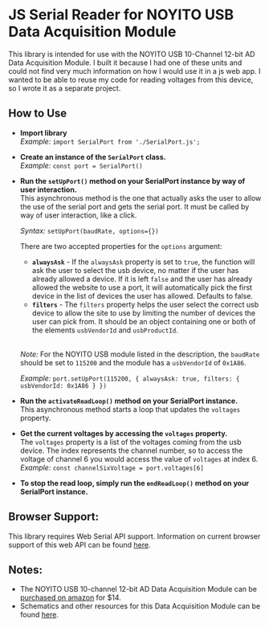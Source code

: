 # JS Serial Reader for NOYITO USB Data Acquisition Module

This library is intended for use with the NOYITO USB 10-Channel 12-bit AD Data Acquisition Module. I built it because I had one of these units and could not find very much information on how I would use it in a js web app. I wanted to be able to reuse my code for reading voltages from this device, so I wrote it as a separate project.

## How to Use

- **Import library**  
  *Example:* `import SerialPort from './SerialPort.js';`  
- **Create an instance of the `SerialPort` class.**  
  *Example:* `const port = SerialPort()`  

- **Run the `setUpPort()` method on your SerialPort instance by way of user interaction.**  
  This asynchronous method is the one that actually asks the user to allow the use of the serial port and gets the serial port. It must be called by way of user interaction, like a click.  

  *Syntax:* `setUpPort(baudRate, options={})`

  There are two accepted properties for the `options` argument:
  - **`alwaysAsk`** -  If the `alwaysAsk` property is set to `true`, the function will ask the user to select the usb device, no matter if the user has already allowed a device. If it is left `false` and the user has already allowed the website to use a port, it will automatically pick the first device in the list of devices the user has allowed. Defaults to false.
  - **`filters`** - The `filters` property helps the user select the correct usb device to allow the site to use by limiting the number of devices the user can pick from. It should be an object containing one or both of the elements `usbVendorId` and `usbProductId`.  
    
  <br>*Note:* For the NOYITO USB module listed in the description, the `baudRate` should be set to `115200` and the module has a `usbVendorId` of `0x1A86`.
  
  *Example:* `port.setUpPort(115200, { alwaysAsk: true, filters: { usbVendorId: 0x1A86 } })`

- **Run the `activateReadLoop()` method on your SerialPort instance.**  
  This asynchronous method starts a loop that updates the `voltages` property.

- **Get the current voltages by accessing the `voltages` property.**  
  The `voltages` property is a list of the voltages coming from the usb device. The index represents the channel number, so to access the voltage of channel 6 you would access the value of `voltages` at index 6.  
  *Example:* `const channelSixVoltage = port.voltages[6]`

- **To stop the read loop, simply run the `endReadLoop()` method on your SerialPort instance.**

## Browser Support:
This library requires Web Serial API support. Information on current browser support of this web API can be found [here](https://developer.mozilla.org/en-US/docs/Web/API/Web_Serial_API#browser_compatibility). 

## Notes:

- The NOYITO USB 10-channel 12-bit AD Data Acquisition Module can be [purchased on amazon](https://www.amazon.com/NOYITO-10-Channel-12-Bit-Acquisition-Communication/dp/B075GHTCTS) for $14.  
- Schematics and other resources for this Data Acquisition Module can be found [here](https://onedrive.live.com/?authkey=%21AKlzuGTRE1KRf1o&id=4A0865B22350D05C%21247&cid=4A0865B22350D05C&parId=root&parQt=sharedby&o=OneUp).